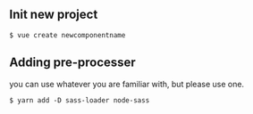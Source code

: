 

## Init new project

```
$ vue create newcomponentname
```

## Adding pre-processer
you can use whatever you are familiar with, but please use one.
```
$ yarn add -D sass-loader node-sass
```

